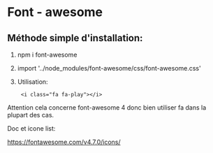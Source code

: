 # Font - awesome


## Méthode simple d'installation:


1. npm i font-awesome

2. import '../node_modules/font-awesome/css/font-awesome.css'

3. Utilisation:


        <i class="fa fa-play"></i>


Attention cela concerne font-awesome 4 donc bien utiliser fa dans la plupart des cas.

Doc et icone list:

https://fontawesome.com/v4.7.0/icons/